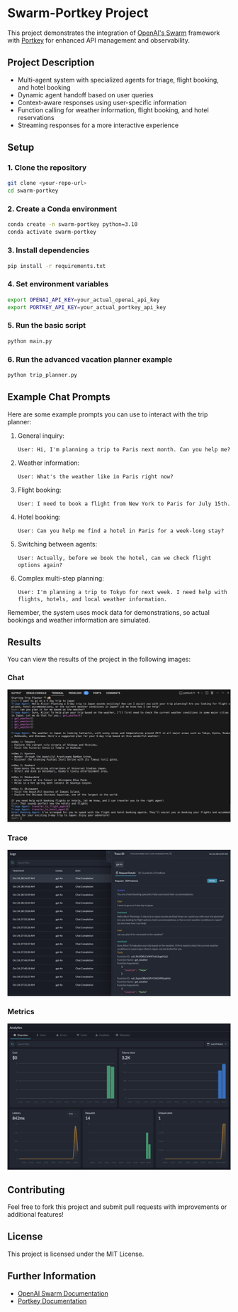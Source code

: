 # Swarm-Portkey Project

This project demonstrates the integration of [OpenAI's Swarm](https://github.com/openai/swarm) framework with [Portkey](https://portkey.ai/) for enhanced API management and observability.

## Project Description

- Multi-agent system with specialized agents for triage, flight booking, and hotel booking
- Dynamic agent handoff based on user queries
- Context-aware responses using user-specific information
- Function calling for weather information, flight booking, and hotel reservations
- Streaming responses for a more interactive experience

## Setup

### 1. Clone the repository
```bash
git clone <your-repo-url>
cd swarm-portkey
```

### 2. Create a Conda environment
```bash
conda create -n swarm-portkey python=3.10
conda activate swarm-portkey
```

### 3. Install dependencies
```bash
pip install -r requirements.txt
```

### 4. Set environment variables
```bash
export OPENAI_API_KEY=your_actual_openai_api_key
export PORTKEY_API_KEY=your_actual_portkey_api_key
```

### 5. Run the basic script
```bash
python main.py
```

### 6. Run the advanced vacation planner example
```bash
python trip_planner.py
```

## Example Chat Prompts

Here are some example prompts you can use to interact with the trip planner:

1. General inquiry:

   ```
   User: Hi, I'm planning a trip to Paris next month. Can you help me?
   ```

2. Weather information:

   ```
   User: What's the weather like in Paris right now?
   ```

3. Flight booking:

   ```
   User: I need to book a flight from New York to Paris for July 15th.
   ```

4. Hotel booking:

   ```
   User: Can you help me find a hotel in Paris for a week-long stay?
   ```

5. Switching between agents:

   ```
   User: Actually, before we book the hotel, can we check flight options again?
   ```

6. Complex multi-step planning:

   ```
   User: I'm planning a trip to Tokyo for next week. I need help with flights, hotels, and local weather information.
   ```

Remember, the system uses mock data for demonstrations, so actual bookings and weather information are simulated.

## Results

You can view the results of the project in the following images:

### Chat
![Chat](./results/chat.png)

### Trace
![Trace](./results/trace.png)

### Metrics
![Metrics](./results/metrics.png)

## Contributing

Feel free to fork this project and submit pull requests with improvements or additional features!

## License

This project is licensed under the MIT License.

## Further Information

- [OpenAI Swarm Documentation](https://github.com/openai/swarm)
- [Portkey Documentation](https://docs.portkey.ai/)
